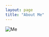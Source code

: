 ```yaml
---
layout: page
title: "About Me"
---
```

![Me](https://github.com/user-attachments/assets/6a5853d0-afa5-4bb5-a6f1-dabce252718d)
